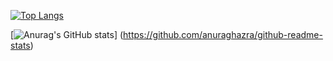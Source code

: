[![Top Langs](https://github-readme-stats.vercel.app/api/top-langs/?username=nibo164
)](https://github.com/anuraghazra/github-readme-stats)

[![Anurag's GitHub stats](https://github-readme-stats.vercel.app/api?username=nibo164)]
(https://github.com/anuraghazra/github-readme-stats)
